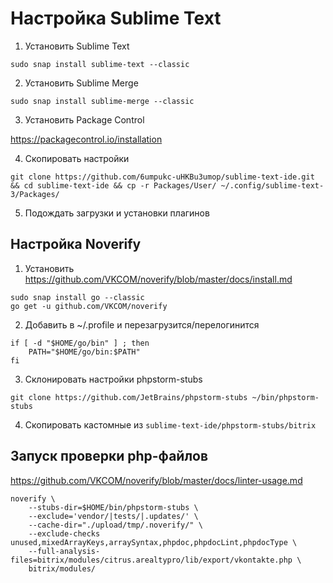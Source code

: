 
# Настройка Sublime Text

1) Установить Sublime Text

```
sudo snap install sublime-text --classic
```

2) Установить Sublime Merge

```
sudo snap install sublime-merge --classic
```

3) Установить Package Control

https://packagecontrol.io/installation

4) Скопировать настройки

```
git clone https://github.com/6umpukc-uHKBu3umop/sublime-text-ide.git && cd sublime-text-ide && cp -r Packages/User/ ~/.config/sublime-text-3/Packages/
```

5) Подождать загрузки и установки плагинов

## Настройка Noverify

1) Установить https://github.com/VKCOM/noverify/blob/master/docs/install.md

```
sudo snap install go --classic
go get -u github.com/VKCOM/noverify
```

2) Добавить в ~/.profile и перезагрузится/перелогинится

```
if [ -d "$HOME/go/bin" ] ; then
    PATH="$HOME/go/bin:$PATH"
fi
```

3) Склонировать настройки phpstorm-stubs

`git clone https://github.com/JetBrains/phpstorm-stubs ~/bin/phpstorm-stubs`

4) Скопировать кастомные из `sublime-text-ide/phpstorm-stubs/bitrix`

## Запуск проверки php-файлов

https://github.com/VKCOM/noverify/blob/master/docs/linter-usage.md

```
noverify \
	--stubs-dir=$HOME/bin/phpstorm-stubs \
	--exclude='vendor/|tests/|.updates/' \
	--cache-dir="./upload/tmp/.noverify/" \
	--exclude-checks unused,mixedArrayKeys,arraySyntax,phpdoc,phpdocLint,phpdocType \
	--full-analysis-files=bitrix/modules/citrus.arealtypro/lib/export/vkontakte.php \
	bitrix/modules/

```
